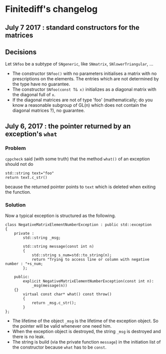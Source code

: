 # Finitediff's changelog


## July 7 2017 : standard constructors for the matrices

## Decisions

Let `SNfoo` be a subtype of `SNgeneric`, like `SNmatrix`, `SNlowerTriangular`, ...

* The constructor `SNfoo()` with no parameters initialises a matrix with no prescriptions on the elements. The entries which are not determined by the type have no guarantee.
* The constructor `SNfoo(const T& x)` initializes as a diagonal matrix with the diagonal full of `x`. 
* If the diagonal matrices are not of type 'foo' (mathematically; do you know a reasonable subgroup of GL(n) which does not contain the diagonal matrices ?), no guarantee.

## July 6, 2017 : the pointer returned by an exception's `what`

### Problem

`cppcheck` said (with some truth) that the method `what()` of an exception should not do
```
std::string text="foo"
return text.c_str()
```
because the returned pointer points to `text` which is deleted when exiting the function.

### Solution

Now a typical exception is structured as the following.

```
class NegativeMatrixElementNumberException : public std::exception
{
    private :
        std::string _msg;

        std::string message(const int n)
        {
            std::string s_num=std::to_string(n);
            return "Trying to access line or column with negative number : "+s_num;
        };

    public: 
        explicit NegativeMatrixElementNumberException(const int n): 
            _msg(message(n))
    {}
        virtual const char* what() const throw()
        {
            return _msg.c_str();
        }
};
```

- The lifetime of the object `_msg` is the lifetime of the exception object. So the pointer will be valid whenever one need him.
- When the exception object is destroyed, the string `_msg` is destroyed and there is no leak.
- The string is build (via the private function `message`) in the initiation list of the constructor because `what` has to be `const`.
